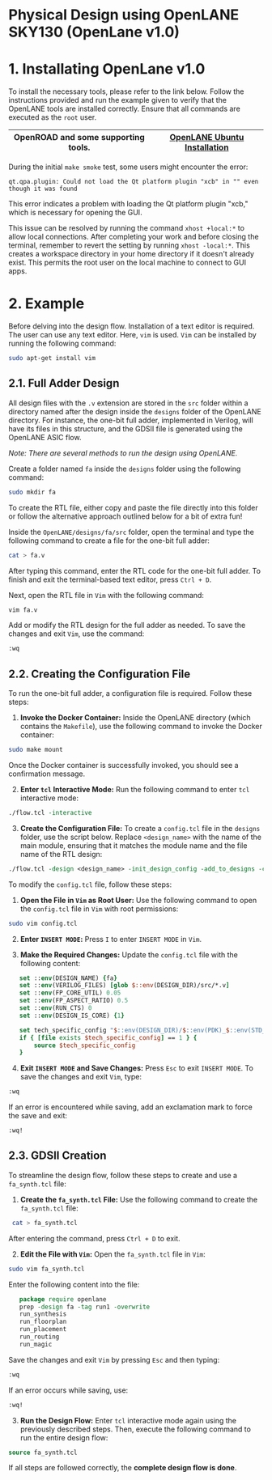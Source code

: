 # Physical Design using OpenLANE SKY130 (OpenLane v1.0)
# 1. Installating OpenLane v1.0
To install the necessary tools, please refer to the link below. Follow the instructions provided and run the example given to verify that the OpenLANE tools are installed correctly. Ensure that all commands are executed as the `root` user.

| OpenROAD and some supporting tools. | [OpenLANE Ubuntu Installation](https://openlane.readthedocs.io/en/latest/getting_started/installation/installation_ubuntu.html) |
| ----------------------------------- | ------------------------------------------------------------------------------------------------------------------------------- |

During the initial `make smoke` test, some users might encounter the error: 

```
qt.qpa.plugin: Could not load the Qt platform plugin "xcb" in "" even though it was found
```

This error indicates a problem with loading the Qt platform plugin "xcb," which is necessary for opening the GUI.

This issue can be resolved by running the command `xhost +local:*` to allow local connections. After completing your work and before closing the terminal, remember to revert the setting by running `xhost -local:*`. This creates a workspace directory in your home directory if it doesn't already exist. This permits the root user on the local machine to connect to GUI apps.

# 2. Example
Before delving into the design flow. Installation of a text editor is required. The user can use any text editor. Here, `vim` is used. `Vim` can be installed by running the following command:

```sh
sudo apt-get install vim
```

## 2.1. Full Adder Design
All design files with the `.v` extension are stored in the `src` folder within a directory named after the design inside the `designs` folder of the OpenLANE directory. For instance, the one-bit full adder, implemented in Verilog, will have its files in this structure, and the GDSII file is generated using the OpenLANE ASIC flow.

*Note: There are several methods to run the design using OpenLANE.*

Create a folder named `fa` inside the `designs` folder using the following command:

```sh
sudo mkdir fa
```
To create the RTL file, either copy and paste the file directly into this folder or follow the alternative approach outlined below for a bit of extra fun!

Inside the `OpenLANE/designs/fa/src` folder, open the terminal and type the following command to create a file for the one-bit full adder:

```sh
cat > fa.v
```

After typing this command, enter the RTL code for the one-bit full adder. To finish and exit the terminal-based text editor, press `Ctrl + D`.

Next, open the RTL file in `Vim` with the following command:

```sh
vim fa.v
```

Add or modify the RTL design for the full adder as needed. To save the changes and exit `Vim`, use the command:

```sh
:wq
```

## 2.2. Creating the Configuration File
To run the one-bit full adder, a configuration file is required. Follow these steps:
1. **Invoke the Docker Container:**
   Inside the OpenLANE directory (which contains the `Makefile`), use the following command to invoke the Docker container:
 ```sh
 sudo make mount
 ```
Once the Docker container is successfully invoked, you should see a confirmation message.

2. **Enter `tcl` Interactive Mode:**
Run the following command to enter `tcl` interactive mode:

```tcl
./flow.tcl -interactive
```

3. **Create the Configuration File:**
To create a `config.tcl` file in the `designs` folder, use the script below. Replace `<design_name>` with the name of the main module, ensuring that it matches the module name and the file name of the RTL design:

```tcl
./flow.tcl -design <design_name> -init_design_config -add_to_designs -config_file config.tcl
```

To modify the `config.tcl` file, follow these steps:

1. **Open the File in `Vim` as Root User:**
Use the following command to open the `config.tcl` file in `Vim` with root permissions:

```sh
sudo vim config.tcl
 ```

2. **Enter `INSERT MODE`:**
Press `I` to enter `INSERT MODE` in `Vim`.

3. **Make the Required Changes:**
Update the `config.tcl` file with the following content:
```tcl
   set ::env(DESIGN_NAME) {fa}
   set ::env(VERILOG_FILES) [glob $::env(DESIGN_DIR)/src/*.v]
   set ::env(FP_CORE_UTIL) 0.05
   set ::env(FP_ASPECT_RATIO) 0.5
   set ::env(RUN_CTS) 0
   set ::env(DESIGN_IS_CORE) {1}

   set tech_specific_config "$::env(DESIGN_DIR)/$::env(PDK)_$::env(STD_CELL_LIBRARY)_config.tcl"
   if { [file exists $tech_specific_config] == 1 } {
       source $tech_specific_config
   }
```

4. **Exit `INSERT MODE` and Save Changes:**
Press `Esc` to exit `INSERT MODE`. To save the changes and exit `Vim`, type:

```sh
:wq
```
If an error is encountered while saving, add an exclamation mark to force the save and exit:

```sh
:wq!
```
## 2.3. GDSII Creation
To streamline the design flow, follow these steps to create and use a `fa_synth.tcl` file:

1. **Create the `fa_synth.tcl` File:**
Use the following command to create the `fa_synth.tcl` file:

```sh
 cat > fa_synth.tcl
```
After entering the command, press `Ctrl + D` to exit.

2. **Edit the File with `Vim`:**
Open the `fa_synth.tcl` file in `Vim`:
```sh
sudo vim fa_synth.tcl
```

Enter the following content into the file:

```tcl
   package require openlane
   prep -design fa -tag run1 -overwrite
   run_synthesis
   run_floorplan
   run_placement
   run_routing
   run_magic
```

Save the changes and exit `Vim` by pressing `Esc` and then typing:
```sh
:wq
```

If an error occurs while saving, use:
```sh
:wq!
```

3. **Run the Design Flow:**
Enter `tcl` interactive mode again using the previously described steps. Then, execute the following command to run the entire design flow:
```tcl
source fa_synth.tcl
```

If all steps are followed correctly, the **complete design flow is done**.
